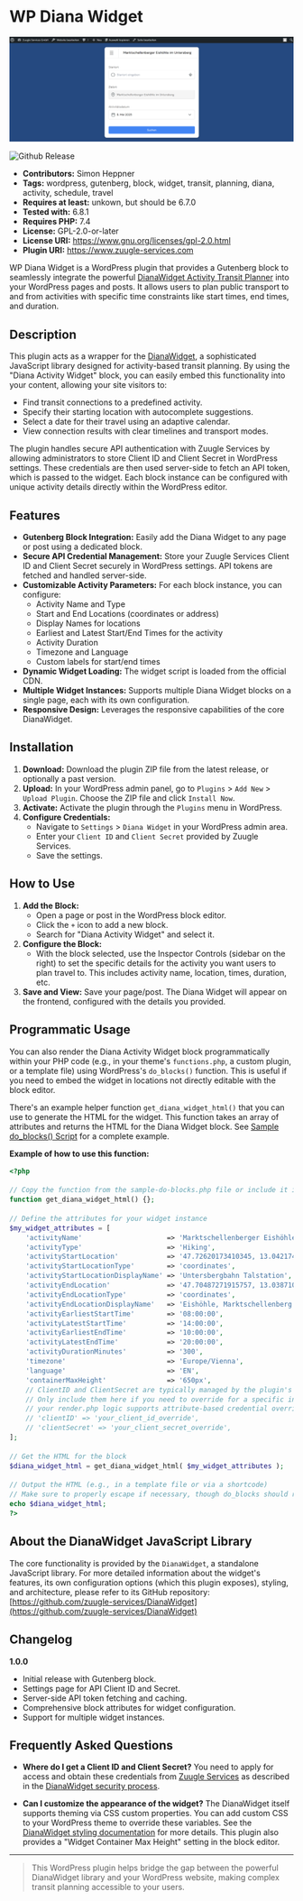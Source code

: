 # WP Diana Widget

![Widget Preview](preview.png)

![Github Release](https://img.shields.io/github/v/release/zuugle-services/DianaWidget)

* **Contributors:** Simon Heppner
* **Tags:** wordpress, gutenberg, block, widget, transit, planning, diana, activity, schedule, travel
* **Requires at least:** unkown, but should be 6.7.0
* **Tested with:** 6.8.1
* **Requires PHP:** 7.4
* **License:** GPL-2.0-or-later
* **License URI:** https://www.gnu.org/licenses/gpl-2.0.html
* **Plugin URI:** https://www.zuugle-services.com

WP Diana Widget is a WordPress plugin that provides a Gutenberg block to seamlessly integrate the powerful [DianaWidget Activity Transit Planner](https://github.com/zuugle-services/DianaWidget) into your WordPress pages and posts. It allows users to plan public transport to and from activities with specific time constraints like start times, end times, and duration.

## Description

This plugin acts as a wrapper for the [DianaWidget](https://github.com/zuugle-services/DianaWidget), a sophisticated JavaScript library designed for activity-based transit planning. By using the "Diana Activity Widget" block, you can easily embed this functionality into your content, allowing your site visitors to:

* Find transit connections to a predefined activity.
* Specify their starting location with autocomplete suggestions.
* Select a date for their travel using an adaptive calendar.
* View connection results with clear timelines and transport modes.

The plugin handles secure API authentication with Zuugle Services by allowing administrators to store Client ID and Client Secret in WordPress settings. These credentials are then used server-side to fetch an API token, which is passed to the widget. Each block instance can be configured with unique activity details directly within the WordPress editor.

## Features

* **Gutenberg Block Integration:** Easily add the Diana Widget to any page or post using a dedicated block.
* **Secure API Credential Management:** Store your Zuugle Services Client ID and Client Secret securely in WordPress settings. API tokens are fetched and handled server-side.
* **Customizable Activity Parameters:** For each block instance, you can configure:
	* Activity Name and Type
	* Start and End Locations (coordinates or address)
	* Display Names for locations
	* Earliest and Latest Start/End Times for the activity
	* Activity Duration
	* Timezone and Language
	* Custom labels for start/end times
* **Dynamic Widget Loading:** The widget script is loaded from the official CDN.
* **Multiple Widget Instances:** Supports multiple Diana Widget blocks on a single page, each with its own configuration.
* **Responsive Design:** Leverages the responsive capabilities of the core DianaWidget.

## Installation

1.  **Download:** Download the plugin ZIP file from the latest release, or optionally a past version.
2.  **Upload:** In your WordPress admin panel, go to `Plugins` > `Add New` > `Upload Plugin`. Choose the ZIP file and click `Install Now`.
3.  **Activate:** Activate the plugin through the `Plugins` menu in WordPress.
4.  **Configure Credentials:**
	* Navigate to `Settings` > `Diana Widget` in your WordPress admin area.
	* Enter your `Client ID` and `Client Secret` provided by Zuugle Services.
	* Save the settings.

## How to Use

1.  **Add the Block:**
	* Open a page or post in the WordPress block editor.
	* Click the `+` icon to add a new block.
	* Search for "Diana Activity Widget" and select it.
2.  **Configure the Block:**
	* With the block selected, use the Inspector Controls (sidebar on the right) to set the specific details for the activity you want users to plan travel to. This includes activity name, location, times, duration, etc.
3.  **Save and View:** Save your page/post. The Diana Widget will appear on the frontend, configured with the details you provided.

## Programmatic Usage

You can also render the Diana Activity Widget block programmatically within your PHP code (e.g., in your theme's `functions.php`, a custom plugin, or a template file) using WordPress's `do_blocks()` function. This is useful if you need to embed the widget in locations not directly editable with the block editor.

There's an example helper function `get_diana_widget_html()` that you can use to generate the HTML for the widget. This function takes an array of attributes and returns the HTML for the Diana Widget block.
See [Sample do_blocks() Script](./sample-do-blocks.php) for a complete example.

**Example of how to use this function:**

```php
<?php

// Copy the function from the sample-do-blocks.php file or include it in your theme/plugin
function get_diana_widget_html() {};

// Define the attributes for your widget instance
$my_widget_attributes = [
    'activityName'                     => 'Marktschellenberger Eishöhle im Untersberg',
    'activityType'                     => 'Hiking',
    'activityStartLocation'            => '47.72620173410345, 13.042174020936743',
    'activityStartLocationType'        => 'coordinates',
    'activityStartLocationDisplayName' => 'Untersbergbahn Talstation',
    'activityEndLocation'              => '47.70487271915757, 13.038710343883247',
    'activityEndLocationType'          => 'coordinates',
    'activityEndLocationDisplayName'   => 'Eishöhle, Marktschellenberg',
    'activityEarliestStartTime'        => '08:00:00',
    'activityLatestStartTime'		   => '14:00:00',
    'activityEarliestEndTime'          => '10:00:00',
    'activityLatestEndTime'            => '20:00:00',
    'activityDurationMinutes'          => '300',
    'timezone'                         => 'Europe/Vienna',
    'language'                         => 'EN',
    'containerMaxHeight'               => '650px',
    // ClientID and ClientSecret are typically managed by the plugin's settings page.
    // Only include them here if you need to override for a specific instance and
    // your render.php logic supports attribute-based credential overrides.
    // 'clientID' => 'your_client_id_override',
    // 'clientSecret' => 'your_client_secret_override',
];

// Get the HTML for the block
$diana_widget_html = get_diana_widget_html( $my_widget_attributes );

// Output the HTML (e.g., in a template file or via a shortcode)
// Make sure to properly escape if necessary, though do_blocks should return safe HTML.
echo $diana_widget_html;
?>
```

## About the DianaWidget JavaScript Library

The core functionality is provided by the `DianaWidget`, a standalone JavaScript library. For more detailed information about the widget's features, its own configuration options (which this plugin exposes), styling, and architecture, please refer to its GitHub repository:
[https://github.com/zuugle-services/DianaWidget](https://github.com/zuugle-services/DianaWidget)

## Changelog

**1.0.0**
* Initial release with Gutenberg block.
* Settings page for API Client ID and Secret.
* Server-side API token fetching and caching.
* Comprehensive block attributes for widget configuration.
* Support for multiple widget instances.

## Frequently Asked Questions

* **Where do I get a Client ID and Client Secret?**
  You need to apply for access and obtain these credentials from [Zuugle Services](https://www.zuugle-services.com) as described in the [DianaWidget security process](https://github.com/zuugle-services/DianaWidget#apply-for-access--security-process).

* **Can I customize the appearance of the widget?**
  The DianaWidget itself supports theming via CSS custom properties. You can add custom CSS to your WordPress theme to override these variables. See the [DianaWidget styling documentation](https://github.com/zuugle-services/DianaWidget#styling--theming) for more details. This plugin also provides a "Widget Container Max Height" setting in the block editor.

---

> This WordPress plugin helps bridge the gap between the powerful DianaWidget library and your WordPress website, making complex transit planning accessible to your users.
